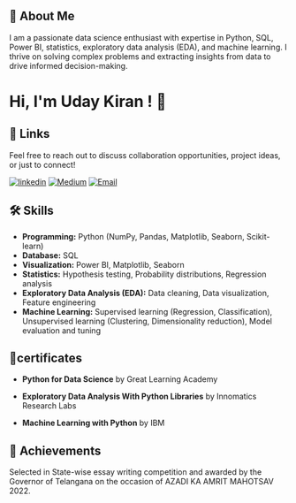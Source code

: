 
## 🚀 About Me
I am a passionate data science enthusiast with expertise in Python, SQL, Power BI, statistics, exploratory data analysis (EDA), and machine learning. I thrive on solving complex problems and extracting insights from data to drive informed decision-making.


# Hi, I'm Uday Kiran ! 👋


## 🔗 Links
Feel free to reach out to discuss collaboration opportunities, project ideas, or just to connect!

[![linkedin]()](www.linkedin.com/in/bandlaudaykiran)
[![Medium]()](https://medium.com/@udaykiran.bandla1205)
[![Email]()](wwww.udaykiran.bandla1205@gmail.com)

## 🛠 Skills
- **Programming:** Python (NumPy, Pandas, Matplotlib, Seaborn, Scikit-learn)
- **Database:** SQL
- **Visualization:** Power BI, Matplotlib, Seaborn
- **Statistics:** Hypothesis testing, Probability distributions, Regression analysis
- **Exploratory Data Analysis (EDA):** Data cleaning, Data visualization, Feature engineering
- **Machine Learning:** Supervised learning (Regression, Classification), Unsupervised learning (Clustering, Dimensionality reduction), Model evaluation and tuning


## 📜certificates
- **Python for Data Science** by Great Learning Academy 

- **Exploratory Data Analysis With Python Libraries** by Innomatics Research Labs

- **Machine Learning with Python** by IBM
## 🏅 Achievements
Selected in  State-wise essay writing competition and awarded by the Governor of Telangana on the occasion of AZADI KA AMRIT MAHOTSAV 2022.

